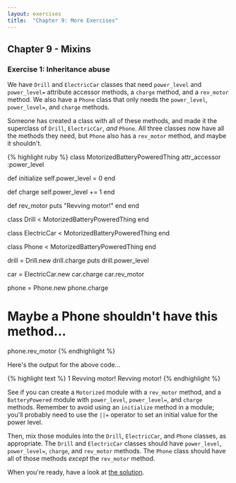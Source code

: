```yaml
---
layout: exercises
title:  "Chapter 9: More Exercises"
---
```


## Chapter 9 - Mixins

### Exercise 1: Inheritance abuse

We have `Drill` and `ElectricCar` classes that need `power_level` and `power_level=` attribute accessor methods, a `charge` method, and a `rev_motor` method. We also have a `Phone` class that only needs the `power_level`, `power_level=`, and `charge` methods.

Someone has created a class with all of these methods, and made it the superclass of `Drill`, `ElectricCar`, *and* `Phone`. All three classes now have all the methods they need, but `Phone` also has a `rev_motor` method, and maybe it shouldn't.

{% highlight ruby %}
class MotorizedBatteryPoweredThing
  attr_accessor :power_level

  def initialize
    self.power_level = 0
  end

  def charge
    self.power_level += 1
  end

  def rev_motor
    puts "Revving motor!"
  end
end

class Drill < MotorizedBatteryPoweredThing
end

class ElectricCar < MotorizedBatteryPoweredThing
end

class Phone < MotorizedBatteryPoweredThing
end

drill = Drill.new
drill.charge
puts drill.power_level

car = ElectricCar.new
car.charge
car.rev_motor

phone = Phone.new
phone.charge
# Maybe a Phone shouldn't have this method...
phone.rev_motor
{% endhighlight %}

Here's the output for the above code...

{% highlight text %}
1
Revving motor!
Revving motor!
{% endhighlight %}

See if you can create a `Motorized` module with a `rev_motor` method, and a `BatteryPowered` module with `power_level`, `power_level=`, and `charge` methods. Remember to avoid using an `initialize` method in a module; you'll probably need to use the `||=` operator to set an initial value for the power level.

Then, mix those modules into the `Drill`, `ElectricCar`, and `Phone` classes, as appropriate. The `Drill` and `ElectricCar` classes should have `power_level`, `power_level=`, `charge`, and `rev_motor` methods. The `Phone` class should have all of those methods *except* the `rev_motor` method.

When you're ready, have a look at [the solution](/solutions/ch09_01.html).
